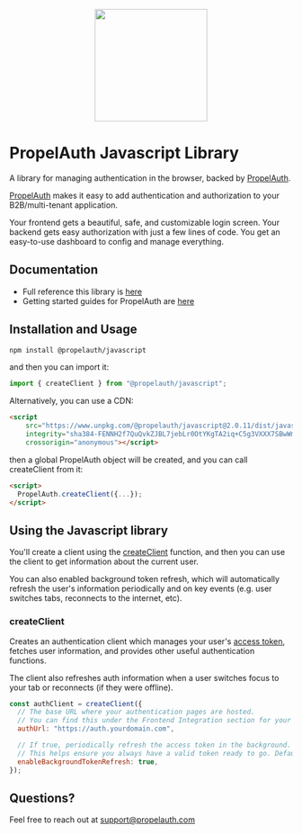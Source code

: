 <p align="center">
  <a href="https://www.propelauth.com?ref=github" target="_blank" align="center">
    <img src="https://www.propelauth.com/imgs/lockup.svg" width="200">
  </a>
</p>

# PropelAuth Javascript Library

A library for managing authentication in the browser, backed by [PropelAuth](https://www.propelauth.com). 

[PropelAuth](https://www.propelauth.com?ref=github) makes it easy to add authentication and authorization to your B2B/multi-tenant application.

Your frontend gets a beautiful, safe, and customizable login screen. Your backend gets easy authorization with just a few lines of code. You get an easy-to-use dashboard to config and manage everything.

## Documentation

- Full reference this library is [here](https://docs.propelauth.com/reference/frontend-apis/js)
- Getting started guides for PropelAuth are [here](https://docs.propelauth.com/)

## Installation and Usage

```bash
npm install @propelauth/javascript
```

and then you can import it:

```js
import { createClient } from "@propelauth/javascript";
```

Alternatively, you can use a CDN:

```html
<script 
    src="https://www.unpkg.com/@propelauth/javascript@2.0.11/dist/javascript.min.js" 
    integrity="sha384-FENNH2f7QuQvkZJBL7jebLr0OtYKgTA2iq+C5g3VXXX7SBwWmeMMoc+pBBtcn76G" 
    crossorigin="anonymous"></script>
```

then a global PropelAuth object will be created, and you can call createClient from it:

```html
<script>
  PropelAuth.createClient({...});
</script>
```

## Using the Javascript library

You'll create a client using the [createClient](#create-client) function, and then you can use the client to get information about the current user.

You can also enabled background token refresh, which will automatically refresh the user's information periodically and on key events (e.g. user switches tabs, reconnects to the internet, etc).


### createClient

Creates an authentication client which manages your user's [access token](https://docs.propelauth.com/guides-and-examples/guides/access-tokens), fetches user information, and provides other useful authentication functions.

The client also refreshes auth information when a user switches focus to your tab or reconnects (if they were offline).

```js
const authClient = createClient({
  // The base URL where your authentication pages are hosted.
  // You can find this under the Frontend Integration section for your project.
  authUrl: "https://auth.yourdomain.com",

  // If true, periodically refresh the access token in the background.
  // This helps ensure you always have a valid token ready to go. Default true.
  enableBackgroundTokenRefresh: true,
});
```

## Questions?

Feel free to reach out at support@propelauth.com
